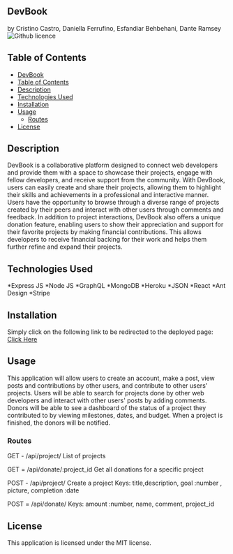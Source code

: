 ## DevBook
by Cristino Castro, Daniella Ferrufino, Esfandiar Behbehani, Dante Ramsey ![Github licence](http://img.shields.io/badge/license-MIT-yellowgreen.svg)

## Table of Contents
- [DevBook](#devbook)
- [Table of Contents](#table-of-contents)
- [Description](#description)
- [Technologies Used](#technologies-used)
- [Installation](#installation)
- [Usage](#usage)
  - [Routes](#routes)
- [License](#license)

## Description
DevBook is a collaborative platform designed to connect web developers and provide them with a space to showcase their projects, engage with fellow developers, and receive support from the community. With DevBook, users can easily create and share their projects, allowing them to highlight their skills and achievements in a professional and interactive manner. Users have the opportunity to browse through a diverse range of projects created by their peers and interact with other users through comments and feedback. In addition to project interactions, DevBook also offers a unique donation feature, enabling users to show their appreciation and support for their favorite projects by making financial contributions. This allows developers to receive financial backing for their work and helps them further refine and expand their projects.

## Technologies Used
*Express JS
*Node JS
*GraphQL
*MongoDB
*Heroku
*JSON
*React
*Ant Design
*Stripe

## Installation
Simply click on the following link to be redirected to the deployed page: [Click Here]()

## Usage
This application will allow users to create an account, make a post, view posts and contributions by other users, and contribute to other users' projects. Users will be able to search for projects done by other web developers and interact with other users' posts by adding comments. Donors will be able to see a dashboard of the status of a project they contributed to by viewing milestones, dates, and budget. When a project is finished, the donors will be notified.

### Routes

GET - /api/project/
List of projects

GET = /api/donate/:project_id
Get all donations for a specific project

POST - /api/project/
Create a project
Keys: title,description, goal :number , picture, completion :date

POST = /api/donate/
Keys: amount :number, name, comment, project_id

## License
This application is licensed under the MIT license.